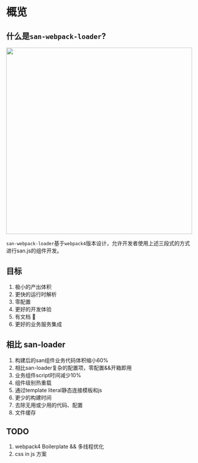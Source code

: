 # 概览
## 什么是`san-webpack-loader`?

<img src="http://ov35lvdq9.bkt.clouddn.com/WX20180410-115920@2x.png" width="500px"/>

`san-webpack-loader`基于`webpack4`版本设计，允许开发者使用上述三段式的方式进行san.js的组件开发。

## 目标
1. 极小的产出体积
2. 更快的运行时解析
3. 零配置
4. 更好的开发体验
5. 有文档 📖
6. 更好的业务服务集成

## 相比 san-loader

1. 构建后的san组件业务代码体积缩小60%
2. 相比san-loader复杂的配置项，零配置&&开箱即用
3. 业务组件script时间减少10%
4. 组件级别热重载
5. 通过template literal静态连接模板和js
6. 更少的构建时间
7. 去除无用或少用的代码、配置
8. 文件缓存

## TODO
1. webpack4 Boilerplate && 多线程优化
2. css in js 方案


